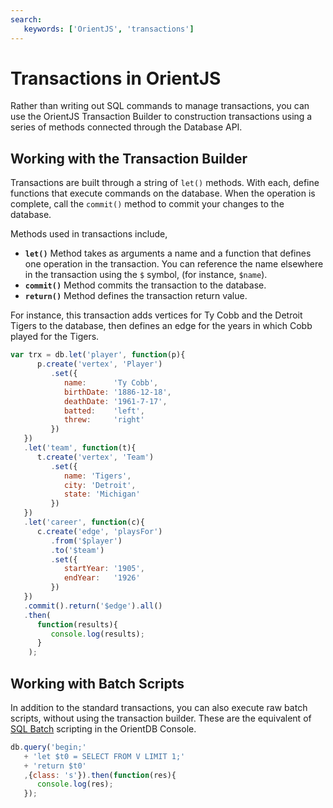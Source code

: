 ```yaml
---
search:
   keywords: ['OrientJS', 'transactions']
---
```


# Transactions in OrientJS

Rather than writing out SQL commands to manage transactions, you can use the OrientJS Transaction Builder to construction transactions using a series of methods connected through the Database API.


## Working with the Transaction Builder

Transactions are built through a string of `let()` methods.  With each, define functions that execute commands on the database.  When the operation is complete, call the `commit()` method to commit your changes to the database.

Methods used in transactions include,

- **`let()`** Method takes as arguments a name and a function that defines one operation in the transaction.  You can reference the name elsewhere in the transaction using the `$` symbol, (for instance, `$name`).
- **`commit()`** Method commits the transaction to the database.
- **`return()`** Method defines the transaction return value.

For instance, this transaction adds vertices for Ty Cobb and the Detroit Tigers to the database, then defines an edge for the years in which Cobb played for the Tigers.

```js
var trx = db.let('player', function(p){
      p.create('vertex', 'Player')
         .set({
            name:      'Ty Cobb',
            birthDate: '1886-12-18',
            deathDate: '1961-7-17',
            batted:    'left',
            threw:     'right'
         })
   })
   .let('team', function(t){
      t.create('vertex', 'Team')
         .set({
            name: 'Tigers',
            city: 'Detroit',
            state: 'Michigan'
         })
   })
   .let('career', function(c){
      c.create('edge', 'playsFor')
         .from('$player')
         .to('$team')
         .set({
            startYear: '1905',
            endYear:   '1926'
         })
   })
   .commit().return('$edge').all()
   .then(
      function(results){
         console.log(results);
      }
    );
```

## Working with Batch Scripts

In addition to the standard transactions, you can also execute raw batch scripts, without using the transaction builder.  These are the equivalent of [SQL Batch](SQL-batch.md) scripting in the OrientDB Console.

```js
db.query('begin;'
   + 'let $t0 = SELECT FROM V LIMIT 1;'
   + 'return $t0'
   ,{class: 's'}).then(function(res){
      console.log(res);
   });

```
